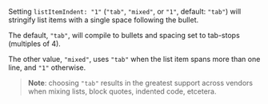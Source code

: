 Setting `listItemIndent: "1"` (`"tab"`, `"mixed"`, or `"1"`, default: `"tab"`)
will stringify list items with a single space following the bullet.

The default, `"tab"`, will compile to bullets and spacing set to tab-stops
(multiples of 4).

The other value, `"mixed"`, uses `"tab"` when the list item spans more
than one line, and `"1"` otherwise.

> **Note**: choosing `"tab"` results in the greatest support across
> vendors when mixing lists, block quotes, indented code, etcetera.
